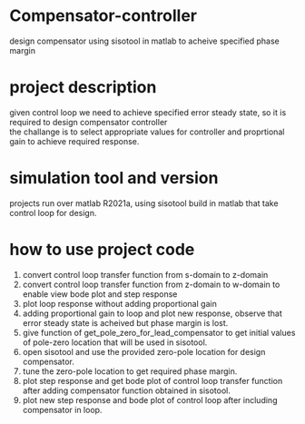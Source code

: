 # Compensator-controller <br />
design compensator using sisotool in matlab to acheive specified phase margin <br />
# project description <br />
given control loop we need to achieve specified error steady state, so it is required to design compensator controller <br />
the challange is to select appropriate values for controller and proprtional gain to achieve required response.<br />
# simulation tool and version
projects run over matlab R2021a, using sisotool build in matlab that take control loop for design. <br />
# how to use project code
1. convert control loop transfer function from s-domain to z-domain
2. convert control loop transfer function from z-domain to w-domain to enable view bode plot and step response
3. plot loop response without adding proportional gain
4. adding proportional gain to loop and plot new response, observe that error steady state is acheived but phase margin is lost.
5. give function of get_pole_zero_for_lead_compensator to get initial values of pole-zero location that will be used in sisotool.
6. open sisotool and use the provided zero-pole location for design compensator.
7. tune the zero-pole location to get required phase margin.
8. plot step response and get bode plot of control loop transfer function after adding compensator function obtained in sisotool.
9. plot new step response and bode plot of control loop after including compensator in loop. 



